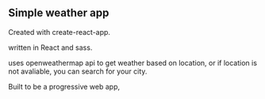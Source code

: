 ## Simple weather app

Created with create-react-app.

written in React and sass.

uses openweathermap api to get weather based on location, or if location is not avaliable, you can search for your city.

Built to be a progressive web app,
